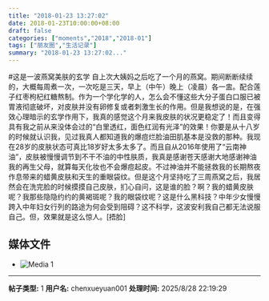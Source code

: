 ```yaml
---
title: "2018-01-23 13:27:02"
date: 2018-01-23T10:00:00+08:00
draft: false
categories: ["moments","2018","2018-01"]
tags: ["朋友圈","生活记录"]
summary: "2018-01-23 13:27:02..."
---
```


#这是一波燕窝美肤的玄学
自上次大姨妈之后吃了一个月的燕窝。期间断断续续的，大概每周煮一次，一次吃是三天，早上（中午）晚上（凌晨）各一盅。配合莲子红枣枸杞红糖熬制。作为一个学化学的人，怎么会不懂这些大分子蛋白口服已被胃液彻底破坏，对皮肤并没有卵修复或者刺激生长的作用。但是我想说的是，在强效心理暗示的玄学作用下，我真的感觉这个月来我皮肤的状况更稳定了！而且变得具有我之前从来没体会过的“白里透红，面色红润有光泽”的效果！你要是从十八岁的时候就认识我，见过我真人都知道我的爆痘烂脸油田肌基本是没救的那种。我现在28岁的皮肤状态可真比18岁好太多太多了。而且自从2016年使用了“云南神油”，皮肤被慢慢调节到不干不油的中性肤质，我真是感谢苍天感谢大地感谢神油我的再生父母，就算每天化妆也不会爆痘起皮。不过神油并不能拯救我的长期熬夜作息带来的蜡黄皮肤和天生的重眼袋纹。但是这个月坚持吃了三周燕窝之后，我居然会在洗完脸的时候摸摸自己皮肤，扪心自问，这是谁的脸？啊？我的蜡黄皮肤呢？我那些隐隐约约的黄褐斑呢？我的眼袋纹呢？这是什么黑科技？中年少女慢慢跨入中年妇女行列的路途为何会受到阻碍？这不科学，这波安利我自己都无法说服自己。但，效果就是这么惊人。[捂脸]

## 媒体文件

- ![Media 1](/Moments/photos/2018-01-23/201801231327020.jpg)

---

**帖子类型:** 1
**用户名:** chenxueyuan001
**处理时间:** 2025/8/28 22:19:29